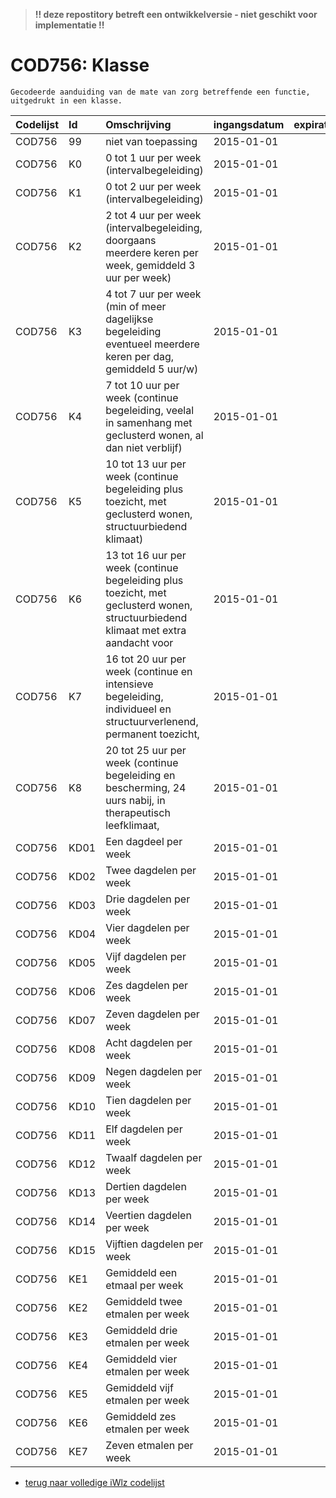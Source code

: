 > **!! deze repostitory betreft een ontwikkelversie - niet geschikt voor implementatie !!**	
# COD756: Klasse	
	Gecodeerde aanduiding van de mate van zorg betreffende een functie, uitgedrukt in een klasse.	
|Codelijst|Id|Omschrijving|ingangsdatum|expiratiedatum|mutatiedatum|mutatie|	
|:--|:--|:--|:--|:--|:--|:--|	
|	COD756	|	99	|	niet van toepassing	|	2015-01-01	|		|		|		|
|	COD756	|	K0	|	0 tot 1 uur per week (intervalbegeleiding)	|	2015-01-01	|		|		|		|
|	COD756	|	K1	|	0 tot 2 uur per week (intervalbegeleiding)	|	2015-01-01	|		|		|		|
|	COD756	|	K2	|	2 tot 4 uur per week (intervalbegeleiding, doorgaans meerdere keren per week, gemiddeld 3 uur per week)	|	2015-01-01	|		|		|		|
|	COD756	|	K3	|	4 tot 7 uur per week (min of meer dagelijkse begeleiding eventueel meerdere keren per dag, gemiddeld 5 uur/w)	|	2015-01-01	|		|		|		|
|	COD756	|	K4	|	7 tot 10 uur per week (continue begeleiding, veelal in samenhang met geclusterd wonen, al dan niet verblijf)	|	2015-01-01	|		|		|		|
|	COD756	|	K5	|	10 tot 13 uur per week (continue begeleiding plus toezicht, met geclusterd wonen, structuurbiedend klimaat)	|	2015-01-01	|		|		|		|
|	COD756	|	K6	|	13 tot 16 uur per week (continue begeleiding plus toezicht, met geclusterd wonen, structuurbiedend klimaat met extra aandacht voor	|	2015-01-01	|		|		|		|
|	COD756	|	K7	|	16 tot 20 uur per week (continue en intensieve begeleiding, individueel en structuurverlenend, permanent toezicht,	|	2015-01-01	|		|		|		|
|	COD756	|	K8	|	20 tot 25 uur per week (continue begeleiding en bescherming, 24 uurs nabij, in therapeutisch leefklimaat,	|	2015-01-01	|		|		|		|
|	COD756	|	KD01	|	Een dagdeel per week	|	2015-01-01	|		|		|		|
|	COD756	|	KD02	|	Twee dagdelen per week	|	2015-01-01	|		|		|		|
|	COD756	|	KD03	|	Drie dagdelen per week	|	2015-01-01	|		|		|		|
|	COD756	|	KD04	|	Vier dagdelen per week	|	2015-01-01	|		|		|		|
|	COD756	|	KD05	|	Vijf dagdelen per week	|	2015-01-01	|		|		|		|
|	COD756	|	KD06	|	Zes dagdelen per week	|	2015-01-01	|		|		|		|
|	COD756	|	KD07	|	Zeven dagdelen per week	|	2015-01-01	|		|		|		|
|	COD756	|	KD08	|	Acht dagdelen per week	|	2015-01-01	|		|		|		|
|	COD756	|	KD09	|	Negen dagdelen per week	|	2015-01-01	|		|		|		|
|	COD756	|	KD10	|	Tien dagdelen per week	|	2015-01-01	|		|		|		|
|	COD756	|	KD11	|	Elf dagdelen per week	|	2015-01-01	|		|		|		|
|	COD756	|	KD12	|	Twaalf dagdelen per week	|	2015-01-01	|		|		|		|
|	COD756	|	KD13	|	Dertien dagdelen per week	|	2015-01-01	|		|		|		|
|	COD756	|	KD14	|	Veertien dagdelen per week	|	2015-01-01	|		|		|		|
|	COD756	|	KD15	|	Vijftien dagdelen per week	|	2015-01-01	|		|		|		|
|	COD756	|	KE1	|	Gemiddeld een etmaal per week	|	2015-01-01	|		|		|		|
|	COD756	|	KE2	|	Gemiddeld twee etmalen per week	|	2015-01-01	|		|		|		|
|	COD756	|	KE3	|	Gemiddeld drie etmalen per week	|	2015-01-01	|		|		|		|
|	COD756	|	KE4	|	Gemiddeld vier etmalen per week	|	2015-01-01	|		|		|		|
|	COD756	|	KE5	|	Gemiddeld vijf etmalen per week	|	2015-01-01	|		|		|		|
|	COD756	|	KE6	|	Gemiddeld zes etmalen per week	|	2015-01-01	|		|		|		|
|	COD756	|	KE7	|	Zeven etmalen per week	|	2015-01-01	|		|		|		|

* [terug naar volledige iWlz codelijst](../../iWlz-codelijsten.md)
